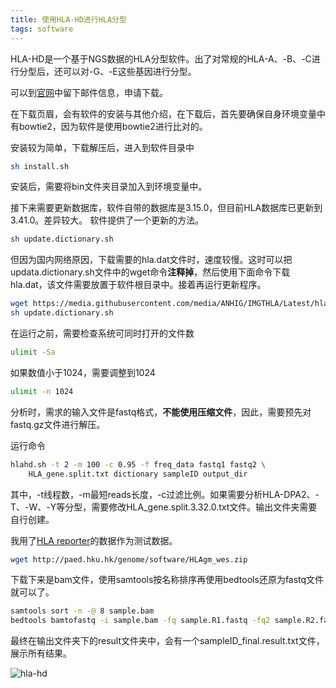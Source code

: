 ```yaml
---
title: 使用HLA-HD进行HLA分型
tags: software
---
```


HLA-HD是一个基于NGS数据的HLA分型软件。出了对常规的HLA-A、-B、-C进行分型后，还可以对-G、-E这些基因进行分型。

可以到[官网](https://www.genome.med.kyoto-u.ac.jp/HLA-HD/)中留下邮件信息，申请下载。

在下载页眉，会有软件的安装与其他介绍，在下载后，首先要确保自身环境变量中有bowtie2，因为软件是使用bowtie2进行比对的。

安装较为简单，下载解压后，进入到软件目录中
```bash
sh install.sh
```

安装后，需要将bin文件夹目录加入到环境变量中。

接下来需要更新数据库，软件自带的数据库是3.15.0，但目前HLA数据库已更新到3.41.0。差异较大。
软件提供了一个更新的方法。

```bash
sh update.dictionary.sh
```

但因为国内网络原因，下载需要的hla.dat文件时，速度较慢。这时可以把updata.dictionary.sh文件中的wget命令**注释掉**，然后使用下面命令下载hla.dat，该文件需要放置于软件根目录中。接着再运行更新程序。

```bash
wget https://media.githubusercontent.com/media/ANHIG/IMGTHLA/Latest/hla.dat
sh update.dictionary.sh
```

在运行之前，需要检查系统可同时打开的文件数
```bash
ulimit -Sa
```

如果数值小于1024，需要调整到1024
```bash
ulimit -n 1024
```

分析时，需求的输入文件是fastq格式，**不能使用压缩文件**，因此，需要预先对fastq.gz文件进行解压。

运行命令
```bash
hlahd.sh -t 2 -m 100 -c 0.95 -f freq_data fastq1 fastq2 \
	HLA_gene.split.txt dictionary sampleID output_dir
```

其中，-t线程数，-m最短reads长度，-c过滤比例。如果需要分析HLA-DPA2、-T、-W、-Y等分型，需要修改HLA_gene.split.3.32.0.txt文件。输出文件夹需要自行创建。



我用了[HLA reporter](http://paed.hku.hk/genome/software.html)的数据作为测试数据。

```bash
wget http://paed.hku.hk/genome/software/HLAgm_wes.zip
```

下载下来是bam文件，使用samtools按名称排序再使用bedtools还原为fastq文件就可以了。
```bash
samtools sort -n -@ 8 sample.bam
bedtools bamtofastq -i sample.bam -fq sample.R1.fastq -fq2 sample.R2.fastq
```



最终在输出文件夹下的result文件夹中，会有一个sampleID_final.result.txt文件，展示所有结果。

![hla-hd](https://raw.githubusercontent.com/pzweuj/pzweuj.github.io/master/downloads/images/hla-hd.jpg)






